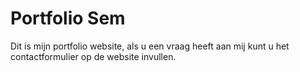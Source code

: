 # Portfolio Sem

Dit is mijn portfolio website, als u een vraag heeft aan mij kunt u het contactformulier op de website invullen.
